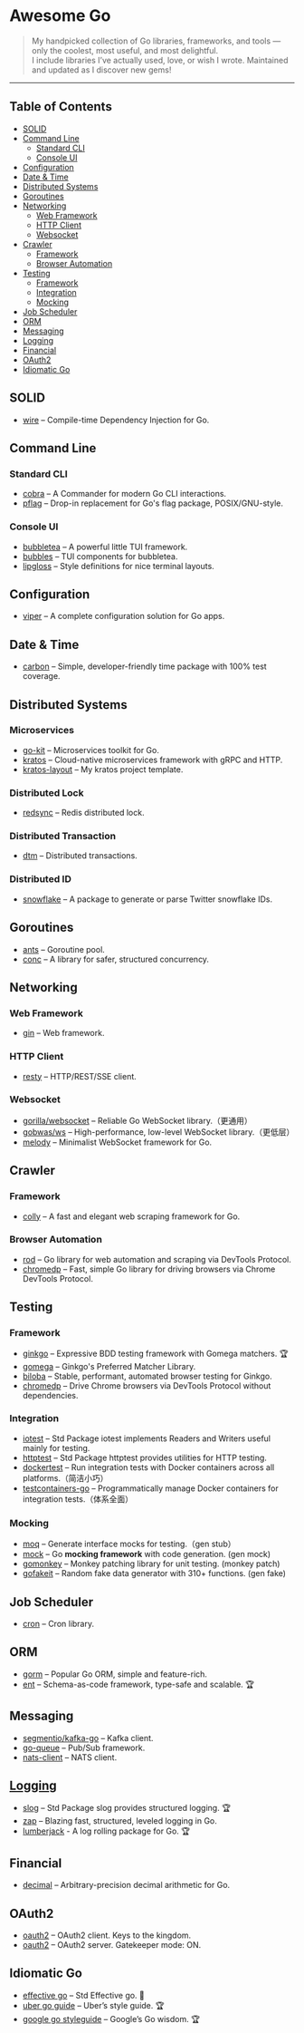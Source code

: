 # Awesome Go

> My handpicked collection of Go libraries, frameworks, and tools — only the coolest, most useful, and most delightful.  
> I include libraries I’ve actually used, love, or wish I wrote. Maintained and updated as I discover new gems!

---
## Table of Contents

- [SOLID](#solid)
- [Command Line](#command-line)
  - [Standard CLI](#standard-cli)
  - [Console UI](#console-ui)
- [Configuration](#configuration)
- [Date & Time](#date--time)
- [Distributed Systems](#distributed-systems)
- [Goroutines](#goroutines)
- [Networking](#networking)
  - [Web Framework](#web-framework)
  - [HTTP Client](#http-client)
  - [Websocket](#websocket)
- [Crawler](#crawler)
  - [Framework](#framework)
  - [Browser Automation](#browser-automation)
- [Testing](#testing)
  - [Framework](#framework-1)
  - [Integration](#integration)
  - [Mocking](#mocking)
- [Job Scheduler](#job-scheduler)
- [ORM](#orm)
- [Messaging](#messaging)
- [Logging](#logging)
- [Financial](#financial)
- [OAuth2](#oauth2)
- [Idiomatic Go](#idiomatic-go)

## SOLID
- [wire](https://github.com/google/wire) – Compile-time Dependency Injection for Go.

## Command Line

### Standard CLI
- [cobra](https://github.com/spf13/cobra) – A Commander for modern Go CLI interactions.
- [pflag](https://github.com/spf13/pflag) – Drop-in replacement for Go's flag package, POSIX/GNU-style.

### Console UI
- [bubbletea](https://github.com/charmbracelet/bubbletea) – A powerful little TUI framework.
- [bubbles](https://github.com/charmbracelet/bubbles) – TUI components for bubbletea.
- [lipgloss](https://github.com/charmbracelet/lipgloss) – Style definitions for nice terminal layouts.

## Configuration
- [viper](https://github.com/spf13/viper) – A complete configuration solution for Go apps. 

## Date & Time
- [carbon](https://github.com/dromara/carbon) – Simple, developer-friendly time package with 100% test coverage.

## Distributed Systems

### Microservices
- [go-kit](https://github.com/go-kit/kit) – Microservices toolkit for Go.
- [kratos](https://github.com/go-kratos/kratos) – Cloud-native microservices framework with gRPC and HTTP.
- [kratos-layout](https://github.com/elbert-chan/kratos-layout) – My kratos project template.

### Distributed Lock
- [redsync](https://github.com/go-redsync/redsync) – Redis distributed lock.

### Distributed Transaction 
- [dtm](https://github.com/dtm-labs/dtm) – Distributed transactions.

### Distributed ID
- [snowflake](https://github.com/bwmarrin/snowflake) – A package to generate or parse Twitter snowflake IDs.

## Goroutines

- [ants](https://github.com/panjf2000/ants) – Goroutine pool.
- [conc](https://github.com/sourcegraph/conc) – A library for safer, structured concurrency.

## Networking

### Web Framework
- [gin](https://github.com/gin-gonic/gin) – Web framework.

### HTTP Client
- [resty](https://github.com/go-resty/resty) – HTTP/REST/SSE client.

### Websocket
- [gorilla/websocket](https://github.com/gorilla/websocket) – Reliable Go WebSocket library.（更通用）
- [gobwas/ws](https://github.com/gobwas/ws) – High-performance, low-level WebSocket library.（更低层）
- [melody](https://github.com/olahol/melody) – Minimalist WebSocket framework for Go.

## Crawler

### Framework
- [colly](https://github.com/gocolly/colly) – A fast and elegant web scraping framework for Go.

### Browser Automation
- [rod](https://github.com/go-rod/rod) – Go library for web automation and scraping via DevTools Protocol.
- [chromedp](https://github.com/chromedp/chromedp) – Fast, simple Go library for driving browsers via Chrome DevTools Protocol.

## Testing

### Framework
- [ginkgo](https://github.com/onsi/ginkgo) – Expressive BDD testing framework with Gomega matchers. 🏆
- [gomega](https://github.com/onsi/gomega) – Ginkgo's Preferred Matcher Library.
- [biloba](https://github.com/onsi/biloba) – Stable, performant, automated browser testing for Ginkgo.
- [chromedp](https://github.com/chromedp/chromedp) – Drive Chrome browsers via DevTools Protocol without dependencies.

### Integration
- [iotest](https://pkg.go.dev/testing/iotest) – Std Package iotest implements Readers and Writers useful mainly for testing.
- [httptest](https://pkg.go.dev/net/http/httptest) – Std Package httptest provides utilities for HTTP testing.
- [dockertest](https://github.com/ory/dockertest) – Run integration tests with Docker containers across all platforms.（简洁小巧）
- [testcontainers-go](https://github.com/testcontainers/testcontainers-go) – Programmatically manage Docker containers for integration tests.（体系全面）

### Mocking
- [moq](https://github.com/matryer/moq) – Generate interface mocks for testing.（gen stub）
- [mock](https://github.com/uber-go/mock) – Go **mocking framework** with code generation. (gen mock)
- [gomonkey](https://github.com/agiledragon/gomonkey) – Monkey patching library for unit testing. (monkey patch)
- [gofakeit](https://github.com/brianvoe/gofakeit) – Random fake data generator with 310+ functions. (gen fake)

## Job Scheduler
- [cron](https://github.com/robfig/cron) – Cron library.

## ORM
- [gorm](https://github.com/go-gorm/gorm) – Popular Go ORM, simple and feature-rich.
- [ent](https://github.com/ent/ent) – Schema-as-code framework, type-safe and scalable. 🏆

## Messaging
- [segmentio/kafka-go](https://github.com/segmentio/kafka-go) – Kafka client.
- [go-queue](https://github.com/zeromicro/go-queue) – Pub/Sub framework.
- [nats-client](https://github.com/nats-io/nats.go) – NATS client.
## [Logging](lib/logging.md)
- [slog](https://pkg.go.dev/log/slog) – Std Package slog provides structured logging. 🏆
- [zap](https://github.com/uber-go/zap) – Blazing fast, structured, leveled logging in Go.
- [lumberjack](https://github.com/natefinch/lumberjack) - A log rolling package for Go. 🏆

## Financial
- [decimal](https://github.com/shopspring/decimal) – Arbitrary-precision decimal arithmetic for Go.

## OAuth2
- [oauth2](https://github.com/golang/oauth2) – OAuth2 client. Keys to the kingdom.
- [oauth2](https://github.com/go-oauth2/oauth2) – OAuth2 server. Gatekeeper mode: ON.

## Idiomatic Go
- [effective go](https://go.dev/doc/effective_go) – Std Effective go. 👑
- [uber go guide](https://github.com/uber-go/guide) – Uber’s style guide. 🏆
- [google go styleguide](https://google.github.io/styleguide/go/) – Google’s Go wisdom. 🏆
